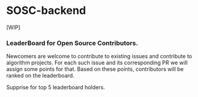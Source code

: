 # SOSC-backend

[WIP]


### LeaderBoard for Open Source Contributors.

Newcomers are welcome to contribute to existing issues and contribute to algorithm projects. 
For each such issue and its corresponding PR we will assign some points for that.
Based on these points, contributors will be ranked on the leaderboard.

Supprise for top 5 leaderboard holders.

